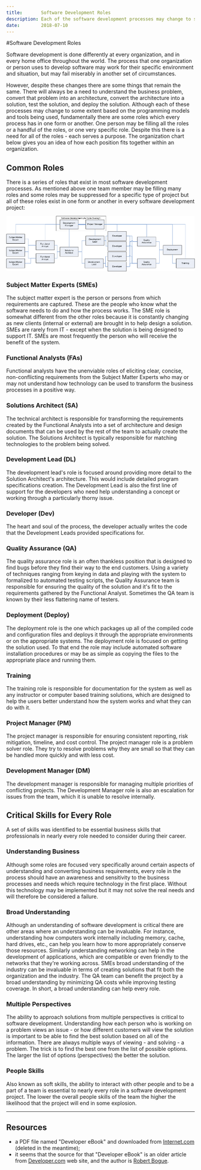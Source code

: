 ```yaml
---
title:       Software Development Roles
description: Each of the software development processes may change to some extent, but fundamentally there are some roles which every process has in one form or another.
date:        2018-07-10
---
```


#Software Development Roles

Software development is done differently at every organization, and in every home office throughout the world.
The process that one organization or person uses to develop software may work for their specific environment and situation,
but may fail miserably in another set of circumstances.

However, despite these changes there are some things that remain the same. There will always be a need to understand the business problem,
convert that problem into an architecture, convert the architecture into a solution, test the solution, and deploy the solution.
Although each of these processes may change to some extent based on the programming models and tools being used, fundamentally there are some roles
which every process has in one form or another.
One person may be filling all the roles or a handful of the roles, or one very specific role.
Despite this there is a need for all of the roles - each serves a purpose.
The organization chart below gives you an idea of how each position fits together within an organization.


## Common Roles

There is a series of roles that exist in most software development processes.
As mentioned above one team member may be filling many roles and some roles may be suppressed for a specific type of project
but all of these roles exist in one form or another in every software development project:

[![software development roles](img/software-development-roles.png)](img/software-development-roles.png)


### Subject Matter Experts (SMEs)

The subject matter expert is the person or persons from which requirements are captured.
These are the people who know what the software needs to do and how the process works.
The SME role is somewhat different from the other roles because it is constantly changing as
new clients (internal or external) are brought in to help design a solution.
SMEs are rarely from IT - except when the solution is being designed to support IT.
SMEs are most frequently the person who will receive the benefit of the system.


### Functional Analysts (FAs)

Functional analysts have the unenviable roles of eliciting clear, concise, non-conflicting requirements from the Subject Matter Experts
who may or may not understand how technology can be used to transform the business processes in a positive way.


### Solutions Architect (SA)

The technical architect is responsible for transforming the requirements created by the Functional Analysts
into a set of architecture and design documents that can be used by the rest of the team to actually create the solution.
The Solutions Architect is typically responsible for matching technologies to the problem being solved.


### Development Lead (DL)

The development lead's role is focused around providing more detail to the Solution Architect's architecture.
This would include detailed program specifications creation.
The Development Lead is also the first line of support for the developers who need help understanding a concept or working through a particularly thorny issue.


### Developer (Dev)

The heart and soul of the process, the developer actually writes the code that the Development Leads provided specifications for.


### Quality Assurance (QA)

The quality assurance role is an often thankless position that is designed to find bugs before they find their way to the end customers.
Using a variety of techniques ranging from keying in data and playing with the system to formalized to automated testing scripts,
the Quality Assurance team is responsible for ensuring the quality of the solution and it's fit to the requirements gathered by the Functional Analyst.
Sometimes the QA team is known by their less flattering name of testers.


### Deployment (Deploy)

The deployment role is the one which packages up all of the compiled code and configuration files and deploys it through the appropriate environments or on the appropriate systems.
The deployment role is focused on getting the solution used.
To that end the role may include automated software installation procedures or may be as simple as copying the files to the appropriate place and running them.


### Training

The training role is responsible for documentation for the system as well as any instructor or computer based training solutions,
which are designed to help the users better understand how the system works and what they can do with it.


### Project Manager (PM)

The project manager is responsible for ensuring consistent reporting, risk mitigation, timeline, and cost control.
The project manager role is a problem solver role.
They try to resolve problems why they are small so that they can be handled more quickly and with less cost.


### Development Manager (DM)

The development manager is responsible for managing multiple priorities of conflicting projects.
The Development Manager role is also an escalation for issues from the team, which it is unable to resolve internally.


## Critical Skills for Every Role

A set of skills was identified to be essential business skills that professionals in nearly every role needed to consider during their career.


### Understanding Business

Although some roles are focused very specifically around certain aspects of understanding and converting business requirements,
every role in the process should have an awareness and sensitivity to the business processes and needs which require technology in the first place.
Without this technology may be implemented but it may not solve the real needs and will therefore be considered a failure.


### Broad Understanding

Although an understanding of software development is critical there are other areas where an understanding can be invaluable.
For instance, understanding how computers work internally including memory, cache, hard drives, etc.,
can help you learn how to more appropriately conserve those resources.
Similarly understanding networking can help in the development of applications,
which are compatible or even friendly to the networks that they're working across.
SMEs broad understanding of the industry can be invaluable in terms of creating solutions that fit both the organization and the industry.
The QA team can benefit the project by a broad understanding by minimizing QA costs while improving testing coverage.
In short, a broad understanding can help every role.


### Multiple Perspectives

The ability to approach solutions from multiple perspectives is critical to software development.
Understanding how each person who is working on a problem views an issue - or how different customers will view the solution
is important to be able to find the best solution based on all of the information.
There are always multiple ways of viewing - and solving - a problem.
The trick is to find the best one from the list of possible options.
The larger the list of options (perspectives) the better the solution.


### People Skills

Also known as soft skills, the ability to interact with other people and to be a part of a team is essential to nearly every role in a software development project.
The lower the overall people skills of the team the higher the likelihood that the project will end in some explosion.

---

## Resources

- a PDF file named "Developer eBook" and downloaded from [Internet.com](http://www.internet.com) (deleted in the meantime);
- it seems that the source for that "Developer eBook" is an older article from [Developer.com](http://www.developer.com/mgmt/article.php/3490871/Cracking-the-Code-Breaking-Down-the-Software-Development-Roles.htm) web site, and the author is [Robert Bogue](mailto:Robert.Bogue@CroweChizek.com).
